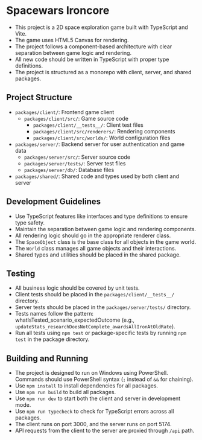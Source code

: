 # Spacewars Ironcore

- This project is a 2D space exploration game built with TypeScript and Vite.
- The game uses HTML5 Canvas for rendering.
- The project follows a component-based architecture with clear separation between game logic and rendering.
- All new code should be written in TypeScript with proper type definitions.
- The project is structured as a monorepo with client, server, and shared packages.

## Project Structure
- `packages/client/`: Frontend game client
  - `packages/client/src/`: Game source code
    - `packages/client/__tests__/`: Client test files
    - `packages/client/src/renderers/`: Rendering components
    - `packages/client/src/worlds/`: World configuration files
- `packages/server/`: Backend server for user authentication and game data
  - `packages/server/src/`: Server source code
  - `packages/server/tests/`: Server test files
  - `packages/server/db/`: Database files
- `packages/shared/`: Shared code and types used by both client and server

## Development Guidelines
- Use TypeScript features like interfaces and type definitions to ensure type safety.
- Maintain the separation between game logic and rendering components.
- All rendering logic should go in the appropriate renderer class.
- The `SpaceObject` class is the base class for all objects in the game world.
- The `World` class manages all game objects and their interactions.
- Shared types and utilities should be placed in the shared package.

## Testing
- All business logic should be covered by unit tests.
- Client tests should be placed in the `packages/client/__tests__/` directory.
- Server tests should be placed in the `packages/server/tests/` directory.
- Tests names follow the pattern: whatIsTested_scenario_expectedOutcome (e.g., `updateStats_researchDoesNotComplete_awardsAllIronAtOldRate`).
- Run all tests using `npm test` or package-specific tests by running `npm test` in the package directory.

## Building and Running
- The project is designed to run on Windows using PowerShell. Commands should use PowerShell syntax (`;` instead of `&&` for chaining).
- Use `npm install` to install dependencies for all packages.
- Use `npm run build` to build all packages.
- Use `npm run dev` to start both the client and server in development mode.
- Use `npm run typecheck` to check for TypeScript errors across all packages.
- The client runs on port 3000, and the server runs on port 5174.
- API requests from the client to the server are proxied through `/api` path.
